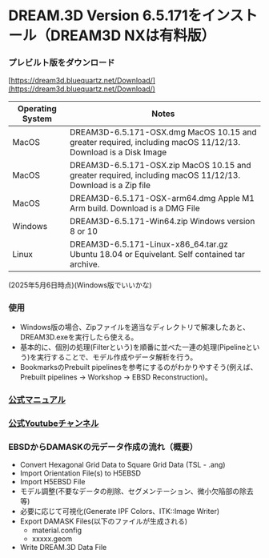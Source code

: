 # DREAM.3D Version 6.5.171をインストール（DREAM3D NXは有料版）
### プレビルト版をダウンロード
[https://dream3d.bluequartz.net/Download/](https://dream3d.bluequartz.net/Download/)

| Operating System	| Notes |
| ---- | ---- |
| MacOS | DREAM3D-6.5.171-OSX.dmg	MacOS 10.15 and greater required, including macOS 11/12/13. Download is a Disk Image |
| MacOS | DREAM3D-6.5.171-OSX.zip	MacOS 10.15 and greater required, including macOS 11/12/13. Download is a Zip file |
| MacOS | DREAM3D-6.5.171-OSX-arm64.dmg	Apple M1 Arm build. Download is a DMG File |
| Windows | DREAM3D-6.5.171-Win64.zip	Windows version 8 or 10 |
| Linux | DREAM3D-6.5.171-Linux-x86_64.tar.gz	Ubuntu 18.04 or Equivelant. Self contained tar archive. |

(2025年5月6日時点)(Windows版でいいかな)

### 使用
- Windows版の場合、Zipファイルを適当なディレクトリで解凍したあと、DREAM3D.exeを実行したら使える。
- 基本的に、個別の処理(Filterという)を順番に並べた一連の処理(Pipelineという)を実行することで、モデル作成やデータ解析を行う。
- BookmarksのPrebuilt pipelinesを参考にするのがわかりやすそう(例えば、Prebuilt pipelines → Workshop → EBSD Reconstruction)。

### [公式マニュアル](https://dream3d.bluequartz.net/Help/)
### [公式Youtubeチャンネル](https://www.youtube.com/channel/UCjeF8pFMzET5ZN3vsBHATpg)

### EBSDからDAMASKの元データ作成の流れ（概要）
- Convert Hexagonal Grid Data to Square Grid Data (TSL - .ang)
- Import Orientation File(s) to H5EBSD
- Import H5EBSD File
- モデル調整(不要なデータの削除、セグメンテーション、微小欠陥部の除去等)
- 必要に応じて可視化(Generate IPF Colors、ITK::Image Writer)
- Export DAMASK Files(以下のファイルが生成される)
  - material.config
  - xxxxx.geom
- Write DREAM.3D Data File
